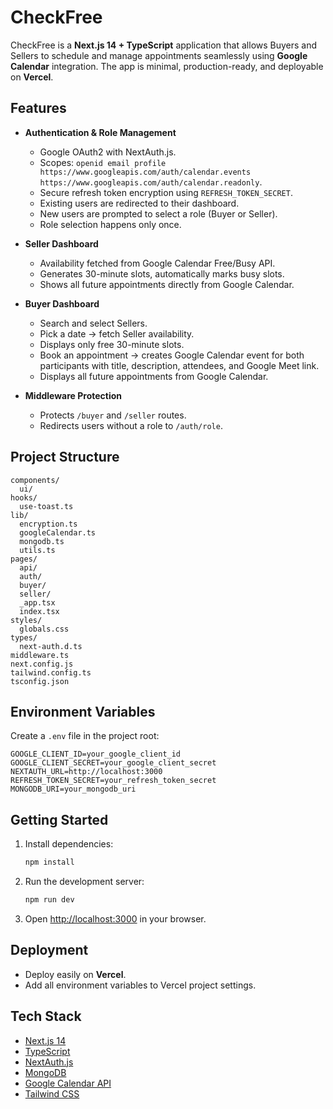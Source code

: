 # CheckFree

CheckFree is a **Next.js 14 + TypeScript** application that allows Buyers and Sellers to schedule and manage appointments seamlessly using **Google Calendar** integration. The app is minimal, production-ready, and deployable on **Vercel**.

## Features

- **Authentication & Role Management**
  - Google OAuth2 with NextAuth.js.
  - Scopes: `openid email profile https://www.googleapis.com/auth/calendar.events https://www.googleapis.com/auth/calendar.readonly`.
  - Secure refresh token encryption using `REFRESH_TOKEN_SECRET`.
  - Existing users are redirected to their dashboard.
  - New users are prompted to select a role (Buyer or Seller).
  - Role selection happens only once.

- **Seller Dashboard**
  - Availability fetched from Google Calendar Free/Busy API.
  - Generates 30-minute slots, automatically marks busy slots.
  - Shows all future appointments directly from Google Calendar.

- **Buyer Dashboard**
  - Search and select Sellers.
  - Pick a date → fetch Seller availability.
  - Displays only free 30-minute slots.
  - Book an appointment → creates Google Calendar event for both participants with title, description, attendees, and Google Meet link.
  - Displays all future appointments from Google Calendar.

- **Middleware Protection**
  - Protects `/buyer` and `/seller` routes.
  - Redirects users without a role to `/auth/role`.

## Project Structure

```
components/
  ui/
hooks/
  use-toast.ts
lib/
  encryption.ts
  googleCalendar.ts
  mongodb.ts
  utils.ts
pages/
  api/
  auth/
  buyer/
  seller/
  _app.tsx
  index.tsx
styles/
  globals.css
types/
  next-auth.d.ts
middleware.ts
next.config.js
tailwind.config.ts
tsconfig.json
```

## Environment Variables

Create a `.env` file in the project root:

```
GOOGLE_CLIENT_ID=your_google_client_id
GOOGLE_CLIENT_SECRET=your_google_client_secret
NEXTAUTH_URL=http://localhost:3000
REFRESH_TOKEN_SECRET=your_refresh_token_secret
MONGODB_URI=your_mongodb_uri
```

## Getting Started

1. Install dependencies:
   ```bash
   npm install
   ```

2. Run the development server:
   ```bash
   npm run dev
   ```

3. Open [http://localhost:3000](http://localhost:3000) in your browser.

## Deployment

- Deploy easily on **Vercel**.
- Add all environment variables to Vercel project settings.

## Tech Stack

- [Next.js 14](https://nextjs.org/)
- [TypeScript](https://www.typescriptlang.org/)
- [NextAuth.js](https://next-auth.js.org/)
- [MongoDB](https://www.mongodb.com/)
- [Google Calendar API](https://developers.google.com/calendar)
- [Tailwind CSS](https://tailwindcss.com/)